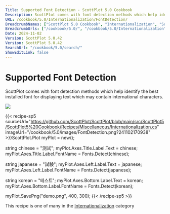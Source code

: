 ```yaml
---
Title: Supported Font Detection - ScottPlot 5.0 Cookbook
Description: ScottPlot comes with font detection methods which help identify the best installed font for displaying text which may contain international characters.
URL: /cookbook/5.0/Internationalization/FontDetection/
BreadcrumbNames: ["ScottPlot 5.0 Cookbook", "Internationalization", "Supported Font Detection"]
BreadcrumbUrls: ["/cookbook/5.0/", "/cookbook/5.0/Internationalization", "/cookbook/5.0/Internationalization/FontDetection"]
Date: 2024-11-02
Version: ScottPlot 5.0.42
Version: ScottPlot 5.0.42
SearchUrl: "/cookbook/5.0/search/"
ShowEditLink: false
---
```



<div class='d-flex align-items-center mt-5'>
<h1 class='me-2 text-dark my-0 border-0'>Supported Font Detection</h1>
</div>

ScottPlot comes with font detection methods which help identify the best installed font for displaying text which may contain international characters.

[![](/cookbook/5.0/images/FontDetection.png?241102170938)](/cookbook/5.0/images/FontDetection.png?241102170938)

{{< recipe-sp5 sourceUrl="https://github.com/ScottPlot/ScottPlot/blob/main/src/ScottPlot5/ScottPlot5%20Cookbook/Recipes/Miscellaneous/Internationalization.cs" imageUrl="/cookbook/5.0/images/FontDetection.png?241102170938" >}}ScottPlot.Plot myPlot = new();

string chinese = "测试";
myPlot.Axes.Title.Label.Text = chinese;
myPlot.Axes.Title.Label.FontName = Fonts.Detect(chinese);

string japanese = "試験";
myPlot.Axes.Left.Label.Text = japanese;
myPlot.Axes.Left.Label.FontName = Fonts.Detect(japanese);

string korean = "테스트";
myPlot.Axes.Bottom.Label.Text = korean;
myPlot.Axes.Bottom.Label.FontName = Fonts.Detect(korean);

myPlot.SavePng("demo.png", 400, 300);
{{< /recipe-sp5 >}}

<div class='my-5 text-center'>This recipe is one of many in the <a href='/cookbook/5.0/Internationalization'>Internationalization</a> category</div>


